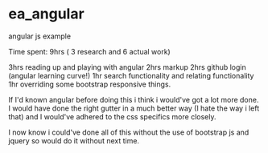 ea_angular
==========

angular js example

Time spent: 9hrs ( 3 research and 6 actual work)

3hrs reading up and playing with angular
2hrs markup
2hrs github login (angular learning curve!)
1hr  search functionality and relating functionality
1hr overriding some bootstrap responsive things.

If I'd known angular before doing this i think i would've got a lot more
done.  I would have done the right gutter in a much better way (I hate the 
way i left that) and I would've adhered to the css specifics more closely.

I now know i could've done all of this without the use of bootstrap js and 
jquery so would do it without next time.